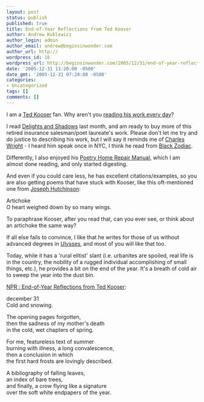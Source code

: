 ```yaml
---
layout: post
status: publish
published: true
title: End-of-Year Reflections from Ted Kooser
author: Andrew Kuklewicz
author_login: admin
author_email: andrew@beginsinwonder.com
author_url: http://
wordpress_id: 16
wordpress_url: http://beginsinwonder.com/2005/12/31/end-of-year-reflections-from-ted-kooser/
date: '2005-12-31 13:20:00 -0500'
date_gmt: '2005-12-31 07:20:00 -0500'
categories:
- Uncategorized
tags: []
comments: []
---
```

<p>I am a <a href="http://www.tedkooser.com/">Ted Kooser</a> fan. Why aren't you <a href="http://www.americanlifeinpoetry.org/current.html">reading his work every day</a>?</p>
<p>I read <a href="http://www.amazon.com/gp/product/1556592019/ref=pd_bxgy_text_b/102-5799610-7616166?%5Fencoding=UTF8">Delights and Shadows</a> last month, and am ready to buy more of this retired insurance salesman/poet laureate's work. Please don't let me try and do justice to describing his work, but I will say it reminds me of <a href="http://www.poets.org/poet.php/prmPID/31">Charles Wright</a> - I heard him speak once in NYC, I think he read from <a href="http://www.amazon.com/gp/product/0374525366/102-5799610-7616166?v=glance&amp;n=283155">Black Zodiac</a>.</p>
<p>Differently, I also enjoyed his <a href="http://www.amazon.com/gp/product/0803227698/102-5799610-7616166?v=glance&amp;n=283155">Poetry Home Repair Manual</a>, which I am almost done reading, and only started digesting.</p>
<p>And even if you could care less, he has excellent citations/examples, so you are also getting poems that have stuck with Kooser, like this oft-mentioned one from <a href="http://ccconline.org/about/biographies/joehutchisonbio.htm">Joseph Hutchinson</a>:</p>
<p>Artichoke   <i><br />
</i>    O heart weighed down by so many wings.</p>
<p>To paraphrase Kooser, after you read that, can you ever see, or think about an artichoke the same way?</p>
<p>If all else fails to convince, I like that he writes for those of us without advanced degrees in <a href="http://www.bway.net/%7Ehunger/ulysses.html">Ulysses</a>, and most of you will like that too.</p>
<p>Today, while it has a 'rural elitist' slant (i.e. urbanites are spoiled, real life is in the country, the nobility of a rugged individual accomplishing of small things, etc.), he provides a bit on the end of the year.  It's a breath of cold air to sweep the year into the dust bin.</p>
<p><a href="http://www.npr.org/templates/story/story.php?storyId=5075948">NPR : End-of-Year Reflections from Ted Kooser</a>:</p>
<p>december 31<br />
Cold and snowing.</p>
<p>The opening pages forgotten,<br />
then the sadness of my mother's death<br />
in the cold, wet chapters of spring.</p>
<p>For me, featureless text of summer<br />
burning with illness, a long convalescence,<br />
then a conclusion in which<br />
the first hard frosts are lovingly described.</p>
<p>A bibliography of falling leaves,<br />
an index of bare trees,<br />
and finally, a crow flying like a signature<br />
over the soft white endpapers of the year.<!--083bc98bcf7963b0bc83f1c9ad9463c0--><!--1304ee2b7f4333b366ef886f3525eb7b--></p>

